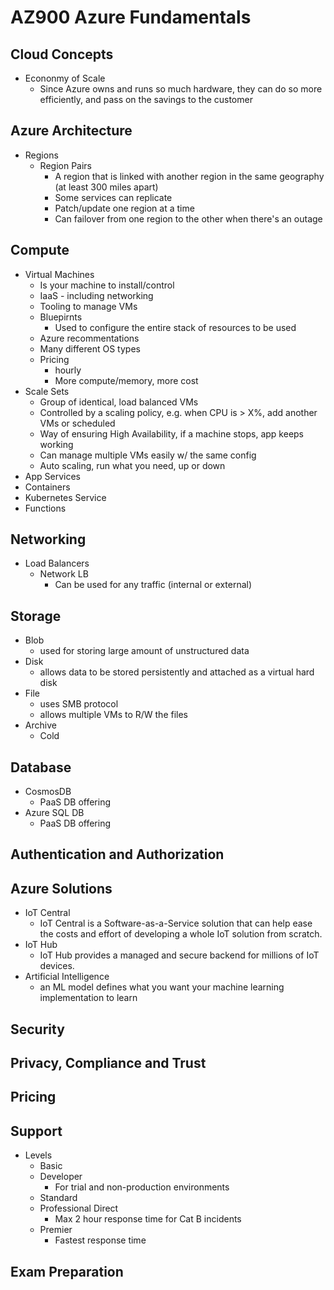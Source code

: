 # AZ900 Azure Fundamentals

## Cloud Concepts
- Econonmy of Scale
    - Since Azure owns and runs so much hardware, they can do so more efficiently, and pass on the savings to the customer

## Azure Architecture
- Regions
    - Region Pairs 
        - A region that is linked with another region in the same geography (at least 300 miles apart)
        - Some services can replicate
        - Patch/update one region at a time
        - Can failover from one region to the other when there's an outage

## Compute
- Virtual Machines
    - Is your machine to install/control
    - IaaS - including networking
    - Tooling to manage VMs
    - Bluepirnts
        - Used to configure the entire stack of resources to be used
    - Azure recommentations
    - Many different OS types
    - Pricing
        - hourly
        - More compute/memory, more cost
- Scale Sets
    - Group of identical, load balanced VMs
    - Controlled by a scaling policy, e.g. when CPU is > X%, add another VMs or scheduled
    - Way of ensuring High Availability, if a machine stops, app keeps working
    - Can manage multiple VMs easily w/ the same config
    - Auto scaling, run what you need, up or down
- App Services
- Containers
- Kubernetes Service
- Functions

## Networking
- Load Balancers
    - Network LB
        - Can be used for any traffic (internal or external)
        


## Storage
- Blob
    - used for storing large amount of unstructured data
- Disk
    - allows data to be stored persistently and attached as a virtual hard disk
- File
    - uses SMB protocol
    - allows multiple VMs to R/W the files
- Archive
    - Cold 

## Database
- CosmosDB
    - PaaS DB offering
- Azure SQL DB
    - PaaS DB offering

## Authentication and Authorization

## Azure Solutions
- IoT Central
    - IoT Central is a Software-as-a-Service solution that can help ease the costs and effort of developing a whole IoT solution from scratch.
- IoT Hub
    - IoT Hub provides a managed and secure backend for millions of IoT devices.
- Artificial Intelligence
    - an ML model defines what you want your machine learning implementation to learn

## Security

## Privacy, Compliance and Trust

## Pricing

## Support
- Levels
    - Basic
    - Developer
        - For trial and non-production environments
    - Standard
    - Professional Direct 
        - Max 2 hour response time for Cat B incidents
    - Premier
        - Fastest response time

## Exam Preparation